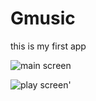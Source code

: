 # Gmusic
this is my first app


![main screen](https://user-images.githubusercontent.com/88130000/171795353-da2a3e23-efe8-4d31-b7f6-9ab05fed2d32.jpg)


![play screen'](https://user-images.githubusercontent.com/88130000/171795372-59a712c3-7287-4146-8451-209f1450eed8.jpg)
